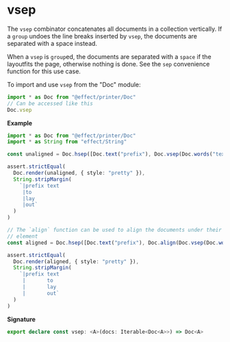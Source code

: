 # vsep

The `vsep` combinator concatenates all documents in a collection vertically.
If a `group` undoes the line breaks inserted by `vsep`, the documents are
separated with a space instead.

When a `vsep` is `group`ed, the documents are separated with a `space` if the
layoutfits the page, otherwise nothing is done. See the `sep` convenience
function for this use case.

To import and use `vsep` from the "Doc" module:

```ts
import * as Doc from "@effect/printer/Doc"
// Can be accessed like this
Doc.vsep
```

**Example**

```ts
import * as Doc from "@effect/printer/Doc"
import * as String from "effect/String"

const unaligned = Doc.hsep([Doc.text("prefix"), Doc.vsep(Doc.words("text to lay out"))])

assert.strictEqual(
  Doc.render(unaligned, { style: "pretty" }),
  String.stripMargin(
    `|prefix text
     |to
     |lay
     |out`
  )
)

// The `align` function can be used to align the documents under their first
// element
const aligned = Doc.hsep([Doc.text("prefix"), Doc.align(Doc.vsep(Doc.words("text to lay out")))])

assert.strictEqual(
  Doc.render(aligned, { style: "pretty" }),
  String.stripMargin(
    `|prefix text
     |       to
     |       lay
     |       out`
  )
)
```

**Signature**

```ts
export declare const vsep: <A>(docs: Iterable<Doc<A>>) => Doc<A>
```
